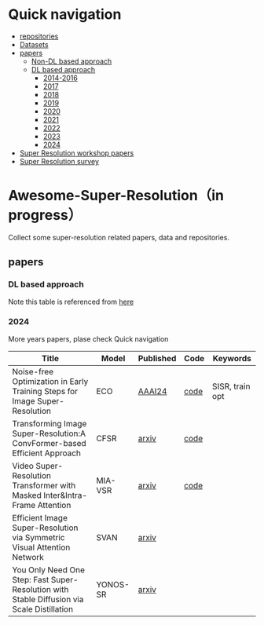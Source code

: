 # Quick navigation

- [repositories](awesome_paper_list_and_repos.md)
- [Datasets](dataset.md)
- [papers](#papers)
  - [Non-DL based approach](non_dl_papers.md)
  - [DL based approach](#DL-based-approach)
    - [2014-2016](2014-2016_papers.md)
    - [2017](2017_papers.md)
    - [2018](2018_papers.md)
    - [2019](2019_papers.md)
    - [2020](2020_papers.md)
    - [2021](2021_papers.md)
    - [2022](2022_papers.md)
    - [2023](2023_papers.md)
    - [2024](#2024)
- [Super Resolution workshop papers](workshops.md)
- [Super Resolution survey](sr_survey.md)

# Awesome-Super-Resolution（in progress）

Collect some super-resolution related papers, data and repositories.

## papers

### DL based approach

Note this table is referenced from [here](https://github.com/LoSealL/VideoSuperResolution/blob/master/README.md#network-list-and-reference-updating)

### 2024
More years papers, plase check Quick navigation

| Title                  | Model                  | Published                                                    | Code                                                         | Keywords                                                     |
| ---------------------- | ---------------------- | ------------------------------------------------------------ | ------------------------------------------------------------ | ------------------------------------------------------------ |
|Noise-free Optimization in Early Training Steps for Image Super-Resolution | ECO | [AAAI24](https://arxiv.org/pdf/2312.17526.pdf) | [code](https://github.com/2minkyulee/ECO) |SISR, train opt |
|Transforming Image Super-Resolution:A ConvFormer-based Efficient Approach |CFSR | [arxiv](https://arxiv.org/pdf/2401.05633.pdf) | [code](https://github.com/Aitical/CFSR) | |
|Video Super-Resolution Transformer with Masked Inter&Intra-Frame Attention |MIA-VSR | [arxiv](https://arxiv.org/pdf/2401.06312.pdf) | [code](https://github.com/LabShuHangGU/MIA-VSR) | |
|Efficient Image Super-Resolution via Symmetric Visual Attention Network |SVAN | [arxiv](https://browse.arxiv.org/pdf/2401.08913.pdf) |  | |
|You Only Need One Step: Fast Super-Resolution with Stable Diffusion via Scale Distillation |YONOS-SR | [arxiv](https://arxiv.org/pdf/2401.17258.pdf) |  | |


